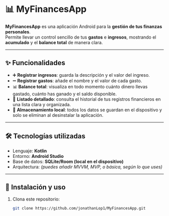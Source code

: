# 📊 MyFinancesApp  

**MyFinancesApp** es una aplicación Android para la **gestión de tus finanzas personales**.  
Permite llevar un control sencillo de tus **gastos** e **ingresos**, mostrando el **acumulado** y el **balance total** de manera clara.  

---

## ✨ Funcionalidades
- ➕ **Registrar ingresos**: guarda la descripción y el valor del ingreso.  
- ➖ **Registrar gastos**: añade el nombre y el valor de cada gasto.  
- 📊 **Balance total**: visualiza en todo momento cuánto dinero llevas gastado, cuánto has ganado y el saldo disponible.  
- 📝 **Listado detallado**: consulta el historial de tus registros financieros en una lista clara y organizada.  
- 💾 **Almacenamiento local**: todos los datos se guardan en el dispositivo y solo se eliminan al desinstalar la aplicación.  

---

## 🛠️ Tecnologías utilizadas
- Lenguaje: **Kotlin**  
- Entorno: **Android Studio**  
- Base de datos: **SQLite/Room (local en el dispositivo)**  
- Arquitectura: *(puedes añadir MVVM, MVP, o básica, según lo que uses)*  

---

## 🚀 Instalación y uso
1. Clona este repositorio:  
   ```bash
   git clone https://github.com/jonathanLop1/MyFinancesApp.git
